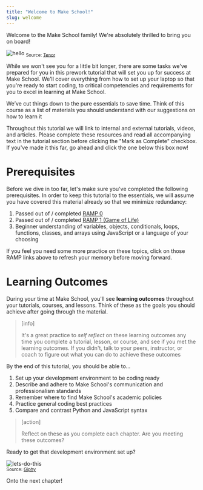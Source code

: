 ```yaml
---
title: "Welcome to Make School!"
slug: welcome
---
```


Welcome to the Make School family! We're absolutely thrilled to bring you on board!

![hello](https://media1.tenor.com/images/7579a792cffb3e35c5ae81669a8a3bb4/tenor.gif?itemid=12198352)
<sub> Source: [Tenor](https://tenor.com/view/yay-bobs-burger-excited-happiness-hello-gif-12198352) </sub><br/>

While we won't see you for a little bit longer, there are some tasks we've prepared for you in this prework tutorial that will set you up for success at Make School. We'll cover everything from how to set up your laptop so that you're ready to start coding, to critical competencies and requirements for you to excel in learning at Make School.

We’ve cut things down to the pure essentials to save time. Think of this course as a list of materials you should understand with our suggestions on how to learn it

Throughout this tutorial we will link to internal and external tutorials, videos, and articles. Please complete these resources and read all accompanying text in the tutorial section before clicking the "Mark as Complete" checkbox. If you've made it this far, go ahead and click the one below this box now!

# Prerequisites

Before we dive in too far, let's make sure you've completed the following prerequisites. In order to keep this tutorial to the essentials, we will assume you have covered this material already so that we minimize redundancy:

1. Passed out of  / completed [RAMP 0](https://www.makeschool.com/academy/track/ramp-0)
1. Passed out of  / completed [RAMP 1 (Game of Life)](https://github.com/extrajordanary/p5js-game-of-life)
1. Beginner understanding of variables, objects, conditionals, loops, functions, classes, and arrays using JavaScript or a language of your choosing

If you feel you need some more practice on these topics, click on those RAMP links above to refresh your memory before moving forward.

# Learning Outcomes

During your time at Make School, you'll see **learning outcomes** throughout your tutorials, courses, and lessons. Think of these as the goals you should achieve after going through the material.

> [info]
>
> It's a great practice to _self reflect_ on these learning outcomes any time you complete a tutorial, lesson, or course, and see if you met the learning outcomes. If you didn't, talk to your peers, instructor, or coach to figure out what you can do to achieve these outcomes

By the end of this tutorial, you should be able to...

1. Set up your development environment to be coding ready
1. Describe and adhere to Make School's communication and professionalism standards
1. Remember where to find Make School's academic policies
1. Practice general coding best practices
1. Compare and contrast Python and JavaScript syntax

> [action]
>
> Reflect on these as you complete each chapter. Are you meeting these outcomes?

Ready to get that development environment set up?

![lets-do-this](https://media.giphy.com/media/Cx0JktG3wBWvu/giphy.gif)
<br/><sub> Source: [Giphy](https://media.giphy.com/media/Cx0JktG3wBWvu/giphy.gif) </sub>

Onto the next chapter!
